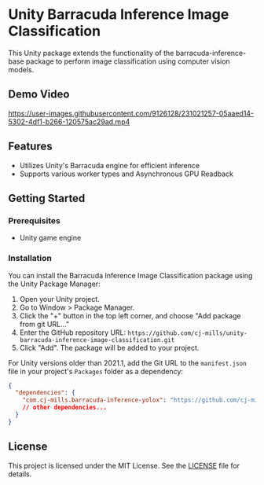 # Unity Barracuda Inference Image Classification
This Unity package extends the functionality of the barracuda-inference-base package to perform image classification using computer vision models. 

## Demo Video
https://user-images.githubusercontent.com/9126128/231021257-05aaed14-5302-4df1-b266-120575ac29ad.mp4



## Features

- Utilizes Unity's Barracuda engine for efficient inference
- Supports various worker types and Asynchronous GPU Readback



## Getting Started

### Prerequisites

- Unity game engine

### Installation

You can install the Barracuda Inference Image Classification package using the Unity Package Manager:

1. Open your Unity project.
2. Go to Window > Package Manager.
3. Click the "+" button in the top left corner, and choose "Add package from git URL..."
4. Enter the GitHub repository URL: `https://github.com/cj-mills/unity-barracuda-inference-image-classification.git`
5. Click "Add". The package will be added to your project.

For Unity versions older than 2021.1, add the Git URL to the `manifest.json` file in your project's `Packages` folder as a dependency:

```json
{
  "dependencies": {
    "com.cj-mills.barracuda-inference-yolox": "https://github.com/cj-mills/unity-barracuda-inference-image-classification.git",
    // other dependencies...
  }
}
```



## License

This project is licensed under the MIT License. See the [LICENSE](Documentation~/LICENSE) file for details.
